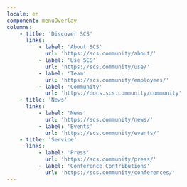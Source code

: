 ```yaml
---
locale: en
component: menuOverlay
columns:
    - title: 'Discover SCS'
      links:
          - label: 'About SCS'
            url: 'https://scs.community/about/'
          - label: 'Use SCS'
            url: 'https://scs.community/use/'
          - label: 'Team'
            url: 'https://scs.community/employees/'
          - label: 'Community'
            url: 'https://docs.scs.community/community'
    - title: 'News'
      links:
          - label: 'News'
            url: 'https://scs.community/news/'
          - label: 'Events'
            url: 'https://scs.community/events/'
    - title: 'Service'
      links:
          - label: 'Press'
            url: 'https://scs.community/press/'
          - label: 'Conference Contributions'
            url: 'https://scs.community/conferences/'
---
```

